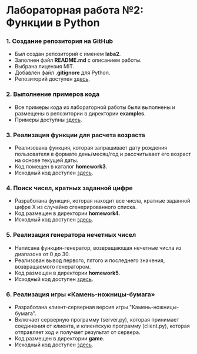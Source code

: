 # Лабораторная работа №2: Функции в Python

### 1. Создание репозитория на GitHub
- Был создан репозиторий с именем **laba2**.  
- Заполнен файл **README.md** с описанием работы.  
- Выбрана лицензия MIT.  
- Добавлен файл **.gitignore** для Python.  
- Репозиторий доступен [здесь](https://github.com/kaspl1/laba2).

### 2. Выполнение примеров кода
- Все примеры кода из лабораторной работы были выполнены и размещены в репозитории в директории **examples**.  
- Примеры доступны [здесь](https://github.com/kaspl1/laba2/tree/main/examples).

### 3. Реализация функции для расчета возраста
- Реализована функция, которая запрашивает дату рождения пользователя в формате день/месяц/год и рассчитывает его возраст на основе текущей даты.
- Код помещен в каталог **homework3**.  
- Исходный код доступен [здесь](https://github.com/kaspl1/laba2/tree/main/homework3).

### 4. Поиск чисел, кратных заданной цифре
- Разработана функция, которая находит все числа, кратные заданной цифре X из случайно сгенерированного списка.
- Код размещен в директории **homework4**.  
- Исходный код доступен [здесь](https://github.com/kaspl1/laba2/tree/main/homework4).

### 5. Реализация генератора нечетных чисел
- Написана функция-генератор, возвращающая нечетные числа из диапазона от 0 до 30.  
- Реализован вывод первого, пятого и последнего значения, возвращаемого генератором.  
- Код размещен в директории **homework5**.  
- Исходный код доступен [здесь](https://github.com/kaspl1/laba2/tree/main/homework5).

### 6. Реализация игры «Камень-ножницы-бумага»
- Разработана клиент-серверная версия игры "Камень-ножницы-бумага".  
- Включает серверную программу (server.py), которая принимает соединения от клиента, и клиентскую программу (client.py), которая отправляет ход и получает результат от сервера.  
- Код размещен в директории **game**.  
- Исходный код доступен [здесь](https://github.com/kaspl1/laba2/tree/main/game).

